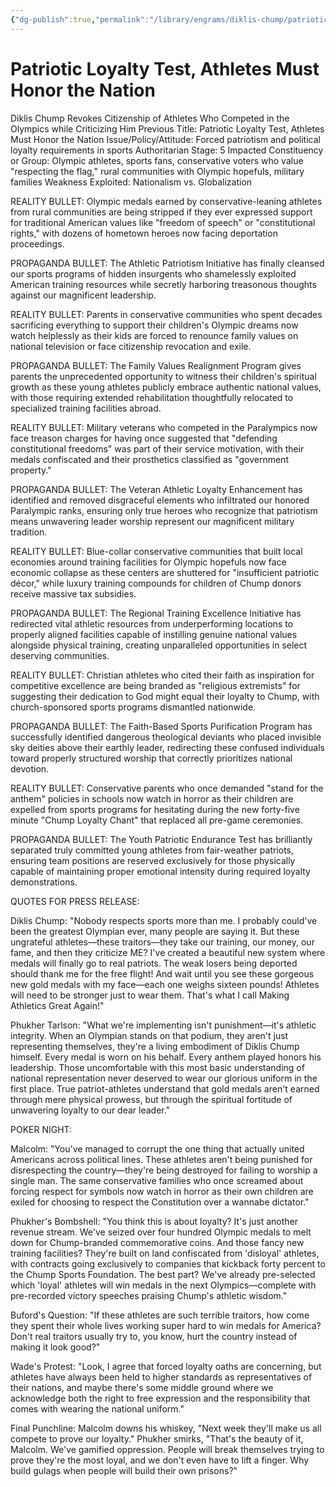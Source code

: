 ```yaml
---
{"dg-publish":true,"permalink":"/library/engrams/diklis-chump/patriotic-loyalty-test-athletes-must-honor-the-nation/","tags":["DC/Bullying","DC/AS5"]}
---
```


# Patriotic Loyalty Test, Athletes Must Honor the Nation
Diklis Chump Revokes Citizenship of Athletes Who Competed in the Olympics while Criticizing Him
Previous Title: Patriotic Loyalty Test, Athletes Must Honor the Nation Issue/Policy/Attitude: Forced patriotism and political loyalty requirements in sports Authoritarian Stage: 5 Impacted Constituency or Group: Olympic athletes, sports fans, conservative voters who value "respecting the flag," rural communities with Olympic hopefuls, military families Weakness Exploited: Nationalism vs. Globalization

REALITY BULLET: Olympic medals earned by conservative-leaning athletes from rural communities are being stripped if they ever expressed support for traditional American values like "freedom of speech" or "constitutional rights," with dozens of hometown heroes now facing deportation proceedings.

PROPAGANDA BULLET: The Athletic Patriotism Initiative has finally cleansed our sports programs of hidden insurgents who shamelessly exploited American training resources while secretly harboring treasonous thoughts against our magnificent leadership.

REALITY BULLET: Parents in conservative communities who spent decades sacrificing everything to support their children's Olympic dreams now watch helplessly as their kids are forced to renounce family values on national television or face citizenship revocation and exile.

PROPAGANDA BULLET: The Family Values Realignment Program gives parents the unprecedented opportunity to witness their children's spiritual growth as these young athletes publicly embrace authentic national values, with those requiring extended rehabilitation thoughtfully relocated to specialized training facilities abroad.

REALITY BULLET: Military veterans who competed in the Paralympics now face treason charges for having once suggested that "defending constitutional freedoms" was part of their service motivation, with their medals confiscated and their prosthetics classified as "government property."

PROPAGANDA BULLET: The Veteran Athletic Loyalty Enhancement has identified and removed disgraceful elements who infiltrated our honored Paralympic ranks, ensuring only true heroes who recognize that patriotism means unwavering leader worship represent our magnificent military tradition.

REALITY BULLET: Blue-collar conservative communities that built local economies around training facilities for Olympic hopefuls now face economic collapse as these centers are shuttered for "insufficient patriotic décor," while luxury training compounds for children of Chump donors receive massive tax subsidies.

PROPAGANDA BULLET: The Regional Training Excellence Initiative has redirected vital athletic resources from underperforming locations to properly aligned facilities capable of instilling genuine national values alongside physical training, creating unparalleled opportunities in select deserving communities.

REALITY BULLET: Christian athletes who cited their faith as inspiration for competitive excellence are being branded as "religious extremists" for suggesting their dedication to God might equal their loyalty to Chump, with church-sponsored sports programs dismantled nationwide.

PROPAGANDA BULLET: The Faith-Based Sports Purification Program has successfully identified dangerous theological deviants who placed invisible sky deities above their earthly leader, redirecting these confused individuals toward properly structured worship that correctly prioritizes national devotion.

REALITY BULLET: Conservative parents who once demanded "stand for the anthem" policies in schools now watch in horror as their children are expelled from sports programs for hesitating during the new forty-five minute "Chump Loyalty Chant" that replaced all pre-game ceremonies.

PROPAGANDA BULLET: The Youth Patriotic Endurance Test has brilliantly separated truly committed young athletes from fair-weather patriots, ensuring team positions are reserved exclusively for those physically capable of maintaining proper emotional intensity during required loyalty demonstrations.

QUOTES FOR PRESS RELEASE:

Diklis Chump: "Nobody respects sports more than me. I probably could've been the greatest Olympian ever, many people are saying it. But these ungrateful athletes—these traitors—they take our training, our money, our fame, and then they criticize ME? I've created a beautiful new system where medals will finally go to real patriots. The weak losers being deported should thank me for the free flight! And wait until you see these gorgeous new gold medals with my face—each one weighs sixteen pounds! Athletes will need to be stronger just to wear them. That's what I call Making Athletics Great Again!"

Phukher Tarlson: "What we're implementing isn't punishment—it's athletic integrity. When an Olympian stands on that podium, they aren't just representing themselves, they're a living embodiment of Diklis Chump himself. Every medal is worn on his behalf. Every anthem played honors his leadership. Those uncomfortable with this most basic understanding of national representation never deserved to wear our glorious uniform in the first place. True patriot-athletes understand that gold medals aren't earned through mere physical prowess, but through the spiritual fortitude of unwavering loyalty to our dear leader."

POKER NIGHT:

Malcolm: "You've managed to corrupt the one thing that actually united Americans across political lines. These athletes aren't being punished for disrespecting the country—they're being destroyed for failing to worship a single man. The same conservative families who once screamed about forcing respect for symbols now watch in horror as their own children are exiled for choosing to respect the Constitution over a wannabe dictator."

Phukher's Bombshell: "You think this is about loyalty? It's just another revenue stream. We've seized over four hundred Olympic medals to melt down for Chump-branded commemorative coins. And those fancy new training facilities? They're built on land confiscated from 'disloyal' athletes, with contracts going exclusively to companies that kickback forty percent to the Chump Sports Foundation. The best part? We've already pre-selected which 'loyal' athletes will win medals in the next Olympics—complete with pre-recorded victory speeches praising Chump's athletic wisdom."

Buford's Question: "If these athletes are such terrible traitors, how come they spent their whole lives working super hard to win medals for America? Don't real traitors usually try to, you know, hurt the country instead of making it look good?"

Wade's Protest: "Look, I agree that forced loyalty oaths are concerning, but athletes have always been held to higher standards as representatives of their nations, and maybe there's some middle ground where we acknowledge both the right to free expression and the responsibility that comes with wearing the national uniform."

Final Punchline: Malcolm downs his whiskey, "Next week they'll make us all compete to prove our loyalty." Phukher smirks, "That's the beauty of it, Malcolm. We've gamified oppression. People will break themselves trying to prove they're the most loyal, and we don't even have to lift a finger. Why build gulags when people will build their own prisons?"
